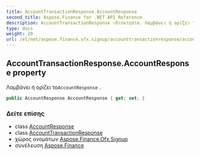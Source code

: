 ```yaml
---
title: AccountTransactionResponse.AccountResponse
second_title: Aspose.Finance for .NET API Reference
description: AccountTransactionResponse ιδιοκτησία. Λαμβάνει ή ορίζει τοAccountResponse .
type: docs
weight: 20
url: /el/net/aspose.finance.ofx.signup/accounttransactionresponse/accountresponse/
---
```

## AccountTransactionResponse.AccountResponse property

Λαμβάνει ή ορίζει το`AccountResponse` .

```csharp
public AccountResponse AccountResponse { get; set; }
```

### Δείτε επίσης

* class [AccountResponse](../../accountresponse/)
* class [AccountTransactionResponse](../)
* χώρος ονομάτων [Aspose.Finance.Ofx.Signup](../../accounttransactionresponse/)
* συνέλευση [Aspose.Finance](../../../)


